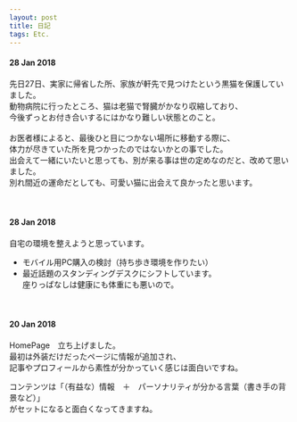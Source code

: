 ```yaml
---
layout: post
title: 日記
tags: Etc.
---
```

#### 28 Jan 2018
先日27日、実家に帰省した所、家族が軒先で見つけたという黒猫を保護していました。<br>
動物病院に行ったところ、猫は老猫で腎臓がかなり収縮しており、<br>
今後ずっとお付き合いするにはかなり難しい状態とのこと。<br>
<br>
お医者様によると、最後ひと目につかない場所に移動する際に、<br>
体力が尽きていた所を見つかったのではないかとの事でした。<br>
出会えて一緒にいたいと思っても、別が来る事は世の定めなのだと、改めて思いました。<br>
別れ間近の運命だとしても、可愛い猫に出会えて良かったと思います。<br>
<br><br>
#### 28 Jan 2018
自宅の環境を整えようと思っています。<br>
* モバイル用PC購入の検討（持ち歩き環境を作りたい）  
* 最近話題のスタンディングデスクにシフトしています。<br>
座りっぱなしは健康にも体重にも悪いので。<br>
<br><br>
#### 20 Jan 2018
HomePage　立ち上げました。  
最初は外装だけだったページに情報が追加され、  
記事やプロフィールから素性が分かっていく感じは面白いですね。 

コンテンツは「（有益な）情報　＋　パーソナリティが分かる言葉（書き手の背景など）」  
がセットになると面白くなってきますね。  
